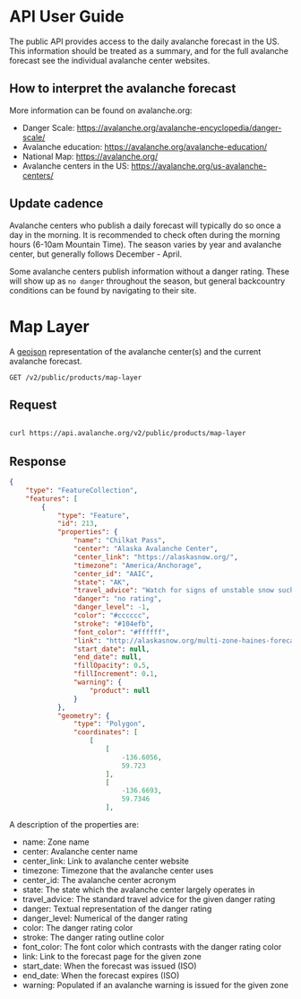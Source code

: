 # API User Guide

The public API provides access to the daily avalanche forecast in the US. This information should be treated as a summary, and for the full avalanche forecast see the individual avalanche center websites.

## How to interpret the avalanche forecast
More information can be found on avalanche.org:

* Danger Scale: https://avalanche.org/avalanche-encyclopedia/danger-scale/
* Avalanche education: https://avalanche.org/avalanche-education/
* National Map: https://avalanche.org/
* Avalanche centers in the US: https://avalanche.org/us-avalanche-centers/

## Update cadence
Avalanche centers who publish a daily forecast will typically do so once a day in the morning. It is recommended to check often during the morning hours (6-10am Mountain Time). The season varies by year and avalanche center, but generally follows December - April.

Some avalanche centers publish information without a danger rating. These will show up as `no danger` throughout the season, but general backcountry conditions can be found by navigating to their site.

# Map Layer

A <a href='https://geojson.org/'>geojson</a> representation of the avalanche center(s) and the current avalanche forecast.

`GET /v2/public/products/map-layer`

## Request
```bash

curl https://api.avalanche.org/v2/public/products/map-layer
```

## Response
```json
{
    "type": "FeatureCollection",
    "features": [
        {
            "type": "Feature",
            "id": 213,
            "properties": {
                "name": "Chilkat Pass",
                "center": "Alaska Avalanche Center",
                "center_link": "https://alaskasnow.org/",
                "timezone": "America/Anchorage",
                "center_id": "AAIC",
                "state": "AK",
                "travel_advice": "Watch for signs of unstable snow such as recent avalanches, cracking in the snow, and audible collapsing. Avoid traveling on or under similar slopes.",
                "danger": "no rating",
                "danger_level": -1,
                "color": "#cccccc",
                "stroke": "#104efb",
                "font_color": "#ffffff",
                "link": "http://alaskasnow.org/multi-zone-haines-forecasts/chilkat-pass-forecast/",
                "start_date": null,
                "end_date": null,
                "fillOpacity": 0.5,
                "fillIncrement": 0.1,
                "warning": {
                    "product": null
                }
            },
            "geometry": {
                "type": "Polygon",
                "coordinates": [
                    [
                        [
                            -136.6056,
                            59.723
                        ],
                        [
                            -136.6693,
                            59.7346
                        ],
```

A description of the properties are:

* name: Zone name
* center: Avalanche center name
* center_link: Link to avalanche center website
* timezone: Timezone that the avalanche center uses
* center_id: The avalanche center acronym 
* state: The state which the avalanche center largely operates in
* travel_advice: The standard travel advice for the given danger rating
* danger: Textual representation of the danger rating
* danger_level: Numerical of the danger rating
* color: The danger rating color
* stroke: The danger rating outline color
* font_color: The font color which contrasts with the danger rating color
* link: Link to the forecast page for the given zone
* start_date: When the forecast was issued (ISO)
* end_date: When the forecast expires (ISO)
* warning: Populated if an avalanche warning is issued for the given zone


